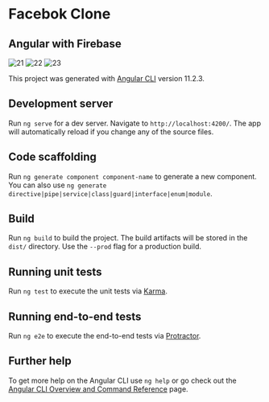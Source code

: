 # Facebok Clone
## Angular with Firebase

![21](https://user-images.githubusercontent.com/74051388/113491073-b5445a80-94d6-11eb-9b4d-c6b21b2810b7.png)
![22](https://user-images.githubusercontent.com/74051388/113491070-afe71000-94d6-11eb-8580-35ede0f0a4f6.png)
![23](https://user-images.githubusercontent.com/74051388/113491072-b1b0d380-94d6-11eb-9e72-f59e07ed0f28.png)


This project was generated with [Angular CLI](https://github.com/angular/angular-cli) version 11.2.3.

## Development server

Run `ng serve` for a dev server. Navigate to `http://localhost:4200/`. The app will automatically reload if you change any of the source files.

## Code scaffolding

Run `ng generate component component-name` to generate a new component. You can also use `ng generate directive|pipe|service|class|guard|interface|enum|module`.

## Build

Run `ng build` to build the project. The build artifacts will be stored in the `dist/` directory. Use the `--prod` flag for a production build.

## Running unit tests

Run `ng test` to execute the unit tests via [Karma](https://karma-runner.github.io).

## Running end-to-end tests

Run `ng e2e` to execute the end-to-end tests via [Protractor](http://www.protractortest.org/).

## Further help

To get more help on the Angular CLI use `ng help` or go check out the [Angular CLI Overview and Command Reference](https://angular.io/cli) page.
